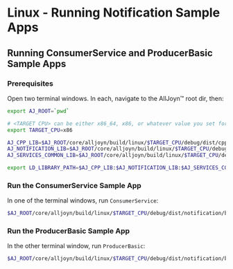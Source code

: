 # Linux - Running Notification Sample Apps

## Running ConsumerService and ProducerBasic Sample Apps

### Prerequisites

Open two terminal windows. In each, navigate to the AllJoyn&trade; root dir, then:

```sh
export AJ_ROOT=`pwd`

# <TARGET CPU> can be either x86_64, x86, or whatever value you set for "CPU=" when running SCons.
export TARGET_CPU=x86

AJ_CPP_LIB=$AJ_ROOT/core/alljoyn/build/linux/$TARGET_CPU/debug/dist/cpp/lib
AJ_NOTIFICATION_LIB=$AJ_ROOT/core/alljoyn/build/linux/$TARGET_CPU/debug/dist/notification/lib
AJ_SERVICES_COMMON_LIB=$AJ_ROOT/core/alljoyn/build/linux/$TARGET_CPU/debug/dist/services_common/lib

export LD_LIBRARY_PATH=$AJ_CPP_LIB:$AJ_NOTIFICATION_LIB:$AJ_SERVICES_COMMON_LIB:$LD_LIBRARY_PATH
```

### Run the ConsumerService Sample App

In one of the terminal windows, run `ConsumerService`:

```sh
$AJ_ROOT/core/alljoyn/build/linux/$TARGET_CPU/debug/dist/notification/bin/ConsumerService
```

### Run the ProducerBasic Sample App

In the other terminal window, run `ProducerBasic`:

```sh
$AJ_ROOT/core/alljoyn/build/linux/$TARGET_CPU/debug/dist/notification/bin/ProducerBasic
```